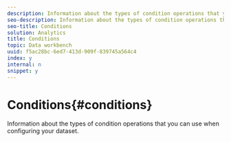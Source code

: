 ```yaml
---
description: Information about the types of condition operations that you can use when configuring your dataset.
seo-description: Information about the types of condition operations that you can use when configuring your dataset.
seo-title: Conditions
solution: Analytics
title: Conditions
topic: Data workbench
uuid: f5ac28bc-6ed7-413d-909f-839745a564c4
index: y
internal: n
snippet: y
---
```


# Conditions{#conditions}

Information about the types of condition operations that you can use when configuring your dataset.

